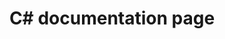 ---
title: C# documentation page
stack: HTML, CSS and JavaScript
image: project-c-sharp-documentation-page.png
sourceCode: https://gitlab.com/saad.shaikh/c-sharp-documentation-page
projectLink: https://saad-shaikh-c-sharp-documentation-page.netlify.app/
description: A documentation page for the C# programming language.
---